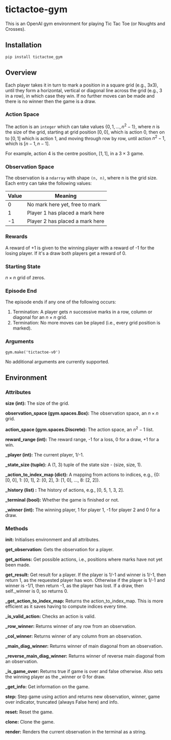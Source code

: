 # tictactoe-gym

This is an OpenAI gym environment for playing Tic Tac Toe (or Noughts and Crosses).

## Installation
```
pip install tictactoe_gym
```

## Overview
Each player takes it in turn to mark a position in a square grid (e.g., 3x3), until they form a horizontal, vertical or diagonal line across the grid (e.g., 3 in a row), in which case they win. If no further moves can be made and there is no winner then the game is a draw.

### Action Space
The action is an `integer` which can take values $\{0, 1, ..., n^{2} - 1\}$, where $n$ is the size of the grid, starting at grid position $[0, 0]$, which is action $0$, then on to $[0, 1]$ which is action $1$, and moving through row by row, until action $n^{2} - 1$, 
which is $[n - 1, n - 1]$.

For example, action 4 is the centre position, $[1, 1]$, in a $3 \times 3$ game.

### Observation Space
The observation is a `ndarray` with shape `(n, n)`, where n is the grid size. Each entry can take the following values:

| Value | Meaning                                |
|-------|----------------------------------------|
| 0     | No mark here yet, free to mark         |
| 1     | Player 1 has placed a mark here        |
| -1    | Player 2 has placed a mark here        |

### Rewards
A reward of +1 is given to the winning player with a reward of -1 for the losing player. If it's a draw both players get a reward of 0.

### Starting State
$n \times n$ grid of zeros.

### Episode End
The episode ends if any one of the following occurs:
1. Termination: A player gets $n$ successive marks in a row, column or diagonal for an $n \times n$ grid.
2. Termination: No more moves can be played (i.e., every grid position is marked).

### Arguments
```
gym.make('tictactoe-v0')
```

No additional arguments are currently supported.

## Environment

### Attributes

**size (int):** The size of the grid.

**observation_space (gym.spaces.Box):** The observation space, an $n \times n$ grid.

**action_space (gym.spaces.Discrete):** The action space, an $n^{2} - 1$ list.

**reward_range (int):** The reward range, -1 for a loss, 0 for a draw, +1 for a win.

**_player (int):** The current player, 1/-1.

**_state_size (tuple):** A (1, 3) tuple of the state size - (size, size, 1).

**_action_to_index_map (dict):** A mapping from actions to indices, e.g., {0: [0, 0], 1: [0, 1], 2: [0, 2], 3: [1, 0], ..., 8: [2, 2]}.

**_history (list) :** The history of actions, e.g., [0, 5, 1, 3, 2].

**_terminal (bool):** Whether the game is finished or not.

**_winner (int):** The winning player, 1 for player 1, -1 for player 2 and 0 for a draw.

### Methods

**__init__:** Initialises environment and all attributes.

**get_observation:** Gets the observation for a player.

**get_actions:** Get possible actions, i.e., positions where marks have not yet been made.

**get_result:** Get result for a player. If the player is 1/-1 and winner is 1/-1, then return 1, as the requested player has won. Otherwise if the player is 1/-1 and winner is -1/1, then return -1, as the player has lost. If a draw, then self._winner is 0, so returns 0.

**_get_action_to_index_map:** Returns the action_to_index_map. This is more efficient as it saves having to compute indices every time.

**_is_valid_action:** Checks an action is valid.

**_row_winner:** Returns winner of any row from an observation.

**_col_winner:** Returns winner of any column from an observation.

**_main_diag_winner:** Returns winner of main diagonal from an observation.

**_reverse_main_diag_winner:** Returns winner of reverse main diagonal from an observation.

**_is_game_over:** Returns true if game is over and false otherwise. Also sets the winning player as the _winner or 0 for draw.

**_get_info:** Get information on the game.

**step:** Step game using action and returns new observation, winner, game over indicator, truncated (always False here) and info.

**reset:** Reset the game.

**clone:** Clone the game.

**render:** Renders the current observation in the terminal as a string.

